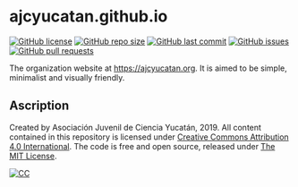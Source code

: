 # ajcyucatan.github.io
[![GitHub license](https://img.shields.io/github/license/jaflonu/jaflonu.github.io?style=popout-square)](https://github.com/jaflonu/jaflonu.github.io/blob/master/LICENSE)
[![GitHub repo size](https://img.shields.io/github/repo-size/jaflonu/jaflonu.github.io?style=popout-square)](https://github.com/jaflonu/jaflonu.github.io.git)
[![GitHub last commit](https://img.shields.io/github/last-commit/jaflonu/jaflonu.github.io?style=popout-square)](https://github.com/jaflonu/jaflonu.github.io/commits/master)
[![GitHub issues](https://img.shields.io/github/issues/jaflonu/jaflonu.github.io?style=popout-square)](https://github.com/jaflonu/jaflonu.github.io/issues)
[![GitHub pull requests](https://img.shields.io/github/issues-pr/jaflonu/jaflonu.github.io?style=popout-square)](https://github.com/jaflonu/jaflonu.github.io/pull)

The organization website at https://ajcyucatan.org. It is aimed to be simple, minimalist and visually friendly.


## Ascription

Created by Asociación Juvenil de Ciencia Yucatán, 2019. All content contained in this repository is licensed under [Creative Commons Attribution 4.0 International](https://creativecommons.org/licenses/by/4.0 "CC BY 4.0"). The code is free and open source, released under [The MIT License](https://mit-license.org "MIT License").

[![CC](http://ForTheBadge.com/images/badges/cc-by.svg)](https://creativecommons.org/licenses/by/4.0 "CC BY 4.0")
